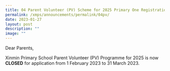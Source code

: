 ```yaml
---
title: 04 Parent Volunteer (PV) Scheme for 2025 Primary One Registration Exercise
permalink: /xmps/announcements/permalink/04pv/
date: 2023-01-27
layout: post
description: ""
image: ""
---
```

Dear Parents,

Xinmin Primary School Parent Volunteer (PV) Programme for 2025 is now **CLOSED** for application from 1 February 2023 to 31 March 2023.